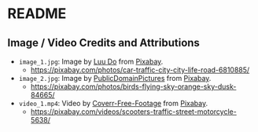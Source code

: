 # README



## Image / Video Credits and Attributions

* `image_1.jpg`: Image by <a href="https://pixabay.com/users/xdigitalphotos-24390146/?utm_source=link-attribution&amp;utm_medium=referral&amp;utm_campaign=image&amp;utm_content=6810885">Luu Do</a> from <a href="https://pixabay.com/?utm_source=link-attribution&amp;utm_medium=referral&amp;utm_campaign=image&amp;utm_content=6810885">Pixabay</a>.
  * https://pixabay.com/photos/car-traffic-city-city-life-road-6810885/
* `image_2.jpg`: Image by <a href="https://pixabay.com/users/publicdomainpictures-14/?utm_source=link-attribution&amp;utm_medium=referral&amp;utm_campaign=image&amp;utm_content=84665">PublicDomainPictures</a> from <a href="https://pixabay.com/?utm_source=link-attribution&amp;utm_medium=referral&amp;utm_campaign=image&amp;utm_content=84665">Pixabay</a>.
  * https://pixabay.com/photos/birds-flying-sky-orange-sky-dusk-84665/
* `video_1.mp4`: Video by <a href="https://pixabay.com/users/coverr-free-footage-1281706/?utm_source=link-attribution&amp;utm_medium=referral&amp;utm_campaign=image&amp;utm_content=5638">Coverr-Free-Footage</a> from <a href="https://pixabay.com/?utm_source=link-attribution&amp;utm_medium=referral&amp;utm_campaign=image&amp;utm_content=5638">Pixabay</a>.
  * https://pixabay.com/videos/scooters-traffic-street-motorcycle-5638/